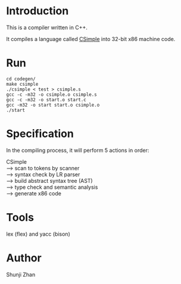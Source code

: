 # Introduction
This is a compiler written in C++.  

It compiles a language called [CSimple](http://www.cs.ucsb.edu/~chris/teaching/cs160/projects/language.html) into 32-bit x86 machine code.

# Run
    cd codegen/
    make csimple
    ./csimple < test > csimple.s
    gcc -c -m32 -o csimple.o csimple.s
    gcc -c -m32 -o start.o start.c
    gcc -m32 -o start start.o csimple.o
    ./start

# Specification
In the compiling process, it will perform 5 actions in order: 

CSimple   
--> scan to tokens by scanner    
--> syntax check by LR parser  
--> build abstract syntax tree (AST)    
--> type check and semantic analysis    
--> generate x86 code

# Tools
lex (flex) and yacc (bison)

# Author
Shunji Zhan